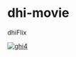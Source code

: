# dhi-movie
dhiFlix

[![ghi4](https://circleci.com/gh/ghi4/dhi-movie.svg?style=svg)](https://circleci.com/gh/ghi4/dhi-movie)
